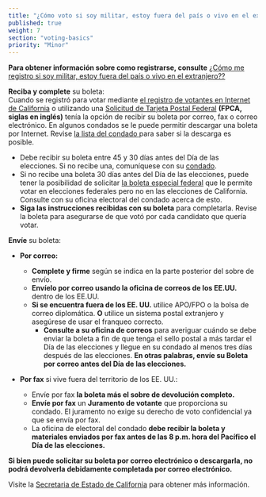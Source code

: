 ```yaml
---
title: "¿Cómo voto si soy militar, estoy fuera del país o vivo en el extranjero?"
published: true
weight: 7
section: "voting-basics"
priority: "Minor"
---
```

**Para obtener información sobre como registrarse, consulte** [¿Cómo me registro si soy militar, estoy fuera del país o vivo en el extranjero??](#menu-item-¿cómo-me-inscribo-si-soy-militar-me-encuentro-en-el-extranjero-o-vivo-fuera-del-país)  

**Reciba y complete** su boleta:  
Cuando se registró para votar mediante [el registro de votantes en Internet de California](https://registertovote.ca.gov/es/) o utilizando una [Solicitud de Tarjeta Postal Federal](https://www.fvap.gov/uploads/FVAP/Outreach-Materials/FVAP_FPCA.pdf) **(FPCA, siglas en inglés)** tenía la opción de recibir su boleta por correo, fax o correo electrónico. En algunos condados se le puede permitir descargar una boleta por Internet. Revise [la lista del condado ](http://www.sos.ca.gov/elections/voter-registration/military-overseas-voters/) para saber si la descarga es posible.
- Debe recibir su boleta entre 45 y 30 días antes del Día de las elecciones. Si no recibe una, comuníquese con su [condado](http://www.sos.ca.gov/elections/voter-registration/military-overseas-voters/).  
- Si no recibe una boleta 30 días antes del Día de las elecciones, puede tener la posibilidad de solicitar [la boleta especial federal](https://www.fvap.gov/uploads/FVAP/Forms/fwab2013.pdf) que le permite votar en elecciones federales pero no en las elecciones de California. Consulte con su oficina electoral del condado acerca de esto.
- **Siga las instrucciones recibidas con su boleta** para completarla. Revise la boleta para asegurarse de que votó por cada candidato que quería votar.

**Envíe** su boleta:  
- **Por correo:**  
	- **Complete y firme** según se indica en la parte posterior del sobre de envío.  
	- **Envíelo por correo usando la oficina de correos de los EE.UU.** dentro de los EE.UU.  
	- **Si se encuentra fuera de los EE. UU.** utilice APO/FPO o la bolsa de correo diplomática. **O** utilice un sistema postal extranjero y asegúrese de usar el franqueo correcto.  
    	- **Consulte a su oficina de correos** para averiguar cuándo se debe enviar la boleta a fin de que tenga el sello postal a más tardar el Día de las elecciones y llegue en su condado al menos tres días después de las elecciones. **En otras palabras, envíe su Boleta por correo antes del Día de las elecciones.**  

- **Por fax** si vive fuera del territorio de los EE. UU.: 
	- Envíe por fax **la boleta más el sobre de devolución completo.**  
	- **Envíe por fax** un **Juramento de votante** que proporciona su condado. El juramento no exige su derecho de voto confidencial ya que se envía por fax.  
	- La oficina de electoral del condado **debe recibir la boleta y materiales enviados por fax antes de las 8 p.m. hora del Pacífico el Día de las elecciones.**   

**Si bien puede solicitar su boleta por correo electrónico o descargarla, no podrá devolverla debidamente completada por correo electrónico.**   

Visite la [Secretaria de Estado de California](http://www.sos.ca.gov/elections/voter-registration/military-overseas-voters/) para obtener más información.
